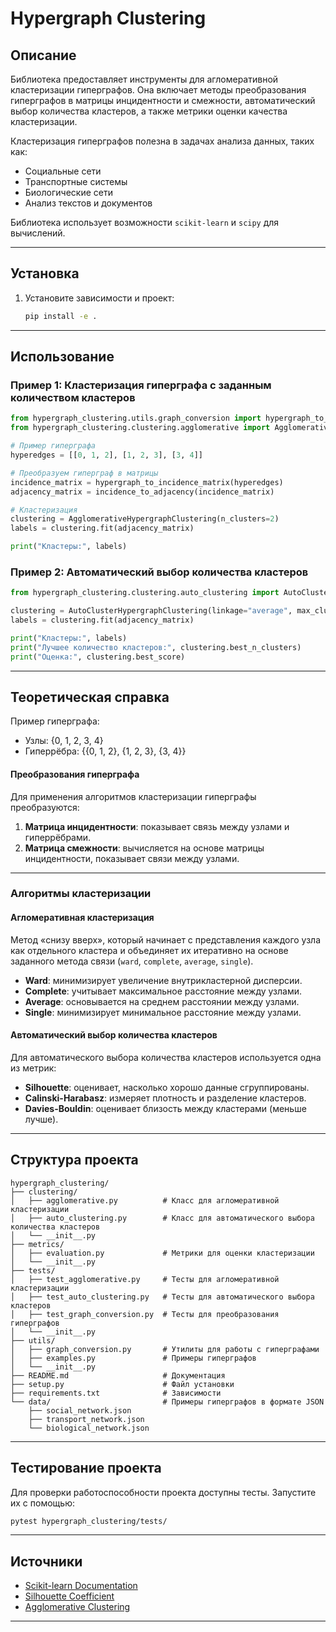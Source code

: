 # Hypergraph Clustering

## Описание
Библиотека предоставляет инструменты для агломеративной кластеризации гиперграфов. Она включает методы преобразования гиперграфов в матрицы инцидентности и смежности, автоматический выбор количества кластеров, а также метрики оценки качества кластеризации.

Кластеризация гиперграфов полезна в задачах анализа данных, таких как:
- Социальные сети
- Транспортные системы
- Биологические сети
- Анализ текстов и документов

Библиотека использует возможности `scikit-learn` и `scipy` для вычислений.

---

## Установка
1. Установите зависимости и проект:
   ```bash
   pip install -e .
   ```

---

## Использование

### Пример 1: Кластеризация гиперграфа с заданным количеством кластеров
```python
from hypergraph_clustering.utils.graph_conversion import hypergraph_to_incidence_matrix, incidence_to_adjacency
from hypergraph_clustering.clustering.agglomerative import AgglomerativeHypergraphClustering

# Пример гиперграфа
hyperedges = [[0, 1, 2], [1, 2, 3], [3, 4]]

# Преобразуем гиперграф в матрицы
incidence_matrix = hypergraph_to_incidence_matrix(hyperedges)
adjacency_matrix = incidence_to_adjacency(incidence_matrix)

# Кластеризация
clustering = AgglomerativeHypergraphClustering(n_clusters=2)
labels = clustering.fit(adjacency_matrix)

print("Кластеры:", labels)
```

### Пример 2: Автоматический выбор количества кластеров
```python
from hypergraph_clustering.clustering.auto_clustering import AutoClusterHypergraphClustering

clustering = AutoClusterHypergraphClustering(linkage="average", max_clusters=5, scoring="silhouette")
labels = clustering.fit(adjacency_matrix)

print("Кластеры:", labels)
print("Лучшее количество кластеров:", clustering.best_n_clusters)
print("Оценка:", clustering.best_score)
```

---

## Теоретическая справка

Пример гиперграфа:
- Узлы: {0, 1, 2, 3, 4}
- Гиперрёбра: {{0, 1, 2}, {1, 2, 3}, {3, 4}}

#### Преобразования гиперграфа
Для применения алгоритмов кластеризации гиперграфы преобразуются:
1. **Матрица инцидентности**: показывает связь между узлами и гиперрёбрами.
2. **Матрица смежности**: вычисляется на основе матрицы инцидентности, показывает связи между узлами.

---

### Алгоритмы кластеризации

#### Агломеративная кластеризация
Метод «снизу вверх», который начинает с представления каждого узла как отдельного кластера и объединяет их итеративно на основе заданного метода связи (`ward`, `complete`, `average`, `single`).

- **Ward**: минимизирует увеличение внутрикластерной дисперсии.
- **Complete**: учитывает максимальное расстояние между узлами.
- **Average**: основывается на среднем расстоянии между узлами.
- **Single**: минимизирует минимальное расстояние между узлами.

#### Автоматический выбор количества кластеров
Для автоматического выбора количества кластеров используется одна из метрик:
- **Silhouette**: оценивает, насколько хорошо данные сгруппированы.
- **Calinski-Harabasz**: измеряет плотность и разделение кластеров.
- **Davies-Bouldin**: оценивает близость между кластерами (меньше лучше).

---

## Структура проекта

```
hypergraph_clustering/
├── clustering/
│   ├── agglomerative.py          # Класс для агломеративной кластеризации
│   ├── auto_clustering.py        # Класс для автоматического выбора количества кластеров
│   └── __init__.py
├── metrics/
│   ├── evaluation.py             # Метрики для оценки кластеризации
│   └── __init__.py
├── tests/
│   ├── test_agglomerative.py     # Тесты для агломеративной кластеризации
│   ├── test_auto_clustering.py   # Тесты для автоматического выбора кластеров
│   ├── test_graph_conversion.py  # Тесты для преобразования гиперграфов
│   └── __init__.py
├── utils/
│   ├── graph_conversion.py       # Утилиты для работы с гиперграфами
│   ├── examples.py               # Примеры гиперграфов
│   └── __init__.py
├── README.md                     # Документация
├── setup.py                      # Файл установки
├── requirements.txt              # Зависимости
└── data/                         # Примеры гиперграфов в формате JSON
    ├── social_network.json
    ├── transport_network.json
    └── biological_network.json
```

---

## Тестирование проекта
Для проверки работоспособности проекта доступны тесты. Запустите их с помощью:
```bash
pytest hypergraph_clustering/tests/
```

---

## Источники
- [Scikit-learn Documentation](https://scikit-learn.org/stable/)
- [Silhouette Coefficient](https://en.wikipedia.org/wiki/Silhouette_(clustering))
- [Agglomerative Clustering](https://en.wikipedia.org/wiki/Hierarchical_clustering)

---